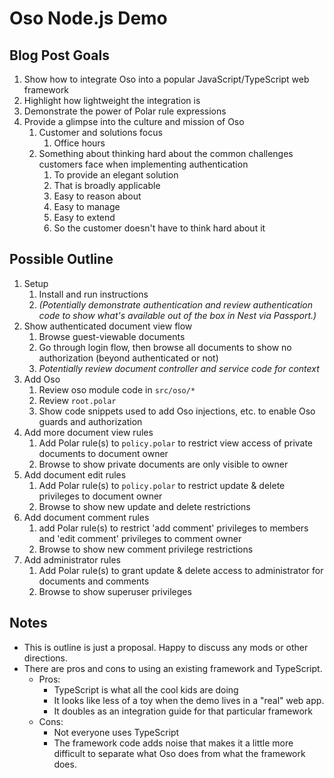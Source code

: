 # Oso Node.js Demo

## Blog Post Goals
1. Show how to integrate Oso into a popular JavaScript/TypeScript web framework
1. Highlight how lightweight the integration is
1. Demonstrate the power of Polar rule expressions
1. Provide a glimpse into the culture and mission of Oso
    1. Customer and solutions focus
        1. Office hours
    1. Something about thinking hard about the common challenges customers face when implementing authentication
        1. To provide an elegant solution 
        1. That is broadly applicable
        1. Easy to reason about
        1. Easy to manage
        1. Easy to extend
        1. So the customer doesn't have to think hard about it        

## Possible Outline

1. Setup
    1. Install and run instructions
    1. _(Potentially demonstrate authentication and review authentication code to show what's available out of the box in 
    Nest via Passport.)_
1. Show authenticated document view flow
    1. Browse guest-viewable documents
    1. Go through login flow, then browse all documents to show no authorization (beyond authenticated or not)
    1. _Potentially review document controller and service code for context_
1. Add Oso
    1. Review oso module code in `src/oso/*`
    1. Review `root.polar`
    1. Show code snippets used to add Oso injections, etc. to enable Oso guards and authorization
1. Add more document view rules
    1. Add Polar rule(s)  to `policy.polar` to restrict view access of private documents to document owner
    1. Browse to show private documents are only visible to owner
1. Add document edit rules
    1. Add Polar rule(s) to `policy.polar` to restrict update & delete privileges to document owner
    1. Browse to show new update and delete restrictions
1. Add document comment rules
    1. add Polar rule(s) to restrict 'add comment' privileges to members and 'edit comment' privileges to comment owner
    1. Browse to show new comment privilege restrictions
1. Add administrator rules
    1. Add Polar rule(s) to grant update & delete access to administrator for documents and comments
    1. Browse to show superuser privileges 

## Notes
* This is outline is just a proposal. Happy to discuss any mods or other directions.
* There are pros and cons to using an existing framework and TypeScript. 
    * Pros:
        * TypeScript is what all the cool kids are doing
        * It looks like less of a toy when the demo lives in a "real" web app.
        * It doubles as an integration guide for that particular framework
    * Cons:
        * Not everyone uses TypeScript
        * The framework code adds noise that makes it a little more difficult to separate what Oso does from what the
        framework does.  
